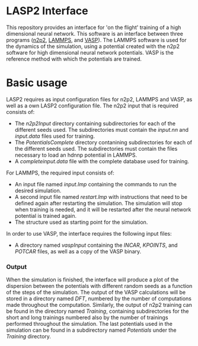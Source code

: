 # LASP2 Interface

This repository provides an interface for 'on the flight' training of a high dimensional neural network. This software is an interface between three programs ([n2p2](https://github.com/CompPhysVienna/n2p2), [LAMMPS](https://www.lammps.org/), and [VASP](https://www.vasp.at/)). The LAMMPS software is used for the dynamics of the simulation, using a potential created with the n2p2 software for high dimensional neural network potentials. VASP is the reference method with which the potentials are trained.

# Basic usage

LASP2 requires as input configuration files for n2p2, LAMMPS and VASP, as well as a own LASP2 configuration file. The n2p2 input that is required consists of:
- The *n2p2Input* directory containing subdirectories for each of the different seeds used. The subdirectories must contain the *input.nn* and *input.data* files used for training.
- The *PotentialsComplete* directory contanining subdirectories for each of the different seeds used. The subdirectories must contain the files necessary to load an hdnnp potential in LAMMPS.
- A *completeinput.data* file with the complete database used for training.

For LAMMPS, the required input consists of:
- An input file named *input.lmp* containing the commands to run the desired simulation.
- A second input file named *restart.lmp* with instructions that need to be defined again after restarting the simulation. The simulation will stop when training is needed, and it will be restarted after the neural network potential is trained again.
- The structure used as starting point for the simulation.

In order to use VASP, the interface requires the following input files:
- A directory named *vaspInput* containing the *INCAR*, *KPOINTS*, and *POTCAR* files, as well as a copy of the VASP binary.

### Output

When the simulation is finished, the interface will produce a plot of the dispersion between the potentials with different random seeds as a function of the steps of the simulation. The output of the VASP calculations will be stored in a directory named *DFT*, numbered by the number of computations made throughout the computation. Similarly, the output of n2p2 training can be found in the directory named *Training*, containing subdirectories for the short and long trainings numbered also by the number of trainings performed throughout the simulation. The last potentials used in the simulation can be found in a subdirectory named *Potentials* under the *Training* directory.